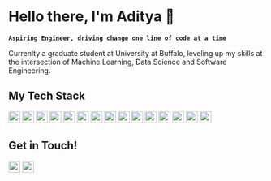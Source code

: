 # Hello there, I'm Aditya 👋

**`Aspiring Engineer, driving change one line of code at a time`**

Currenlty a graduate student at University at Buffalo, leveling up my skills at the intersection of Machine Learning, Data Science and Software Engineering.

## My Tech Stack
<img height='23' src='https://ziadoua.github.io/m3-Markdown-Badges/badges/Python/python1.svg'> <img height='23' src='https://ziadoua.github.io/m3-Markdown-Badges/badges/C++/c++1.svg'>
<img height='23' src='https://ziadoua.github.io/m3-Markdown-Badges/badges/C/c3.svg'> <img height='23' src='https://ziadoua.github.io/m3-Markdown-Badges/badges/PyTorch/pytorch1.svg'> <img height='23' src='https://ziadoua.github.io/m3-Markdown-Badges/badges/TensorFlow/tensorflow2.svg'> <img height='23' src='https://ziadoua.github.io/m3-Markdown-Badges/badges/Docker/docker1.svg'> <img height='23' src='https://ziadoua.github.io/m3-Markdown-Badges/badges/Javascript/javascript1.svg'> <img height='23' src='https://img.shields.io/badge/Streamlit-%23FE4B4B.svg?style=for-the-badge&logo=streamlit&logoColor=white'> <img height='23' src='https://img.shields.io/badge/Google_Cloud-4285F4?style=for-the-badge&logo=google-cloud&logoColor=white'> <img height='23' src='https://img.shields.io/badge/mysql-4479A1.svg?style=for-the-badge&logo=mysql&logoColor=white'> <img height='23' src='https://img.shields.io/badge/Apache_Spark-FFFFFF?style=for-the-badge&logo=apachespark&logoColor=#E35A16'> <img height='23' src='https://img.shields.io/badge/Tableau-E97627?style=for-the-badge&logo=Tableau&logoColor=white'> <img height='23' src='https://img.shields.io/badge/flask-%23000.svg?style=for-the-badge&logo=flask&logoColor=white'> <img height='23' src='https://img.shields.io/badge/Jupyter-F37626.svg?&style=for-the-badge&logo=Jupyter&logoColor=white'> <img height='23' src='https://img.shields.io/badge/numpy-%23013243.svg?style=for-the-badge&logo=numpy&logoColor=white'> 
<!--
<img height='23' src=''> <img height='23' src=''> <img height='23' src=''> <img height='23' src=''> <img height='23' src=''> <img height='23' src=''> <img height='23' src=''> <img height='23' src=''> <img height='23' src=''> <img height='23' src=''> <img height='23' src=''> <img height='23' src=''> <img height='23' src=''> <img height='23' src=''> <img height='23' src=''> <img height='23' src=''> <img height='23' src=''> 
-->
## Get in Touch!
<a href= 'https://www.linkedin.com/in/aditya-paikrao'><img height='23' src="https://ziadoua.github.io/m3-Markdown-Badges/badges/LinkedIn/linkedin1.svg"></a> <a href='mailto:apaikrao@buffalo.edu'><img height ='23' src="https://ziadoua.github.io/m3-Markdown-Badges/badges/Mail/mail1.svg"></a>
<!--
**adityapaikrao/adityapaikrao** is a ✨ _special_ ✨ repository because its `README.md` (this file) appears on your GitHub profile.

Here are some ideas to get you started:

- 🔭 I’m currently working on ...
- 🌱 I’m currently learning ...
- 👯 I’m looking to collaborate on ...
- 🤔 I’m looking for help with ...
- 💬 Ask me about ...
- 📫 How to reach me: ...
- 😄 Pronouns: ...
- ⚡ Fun fact: ...
-->
